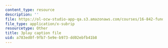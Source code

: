 ```yaml
---
content_type: resource
description: ''
file: https://ol-ocw-studio-app-qa.s3.amazonaws.com/courses/16-842-fundamentals-of-systems-engineering-fall-2015/a783ed0f9fb75e9eb973dd02ebfb41b8_-Km2237G0P8.vtt
file_type: application/x-subrip
resourcetype: Other
title: 3play caption file
uid: a783ed0f-9fb7-5e9e-b973-dd02ebfb41b8
---
```

